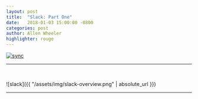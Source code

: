```yaml
---
layout: post
title:  "Slack: Part One"
date:   2018-01-03 15:00:00 -0800
categories: post
author: Allen Wheeler
highlighter: rouge
---
```

[![sync](http://img.shields.io/badge/repository-synced-brightgreen.svg)][sandbox-sync]

[sandbox-sync]: https://defcast.github.io
<hr>
<br>

![slack]({{ "/assets/img/slack-overview.png" | absolute_url }}) 

<hr>


